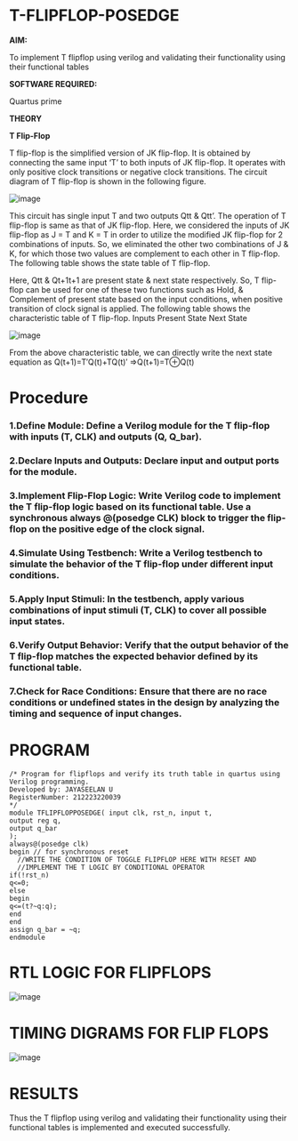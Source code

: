 # T-FLIPFLOP-POSEDGE

**AIM:**

To implement  T flipflop using verilog and validating their functionality using their functional tables

**SOFTWARE REQUIRED:**

Quartus prime

**THEORY**

**T Flip-Flop**

T flip-flop is the simplified version of JK flip-flop. It is obtained by connecting the same input ‘T’ to both inputs of JK flip-flop. It operates with only positive clock transitions or negative clock transitions. The circuit diagram of T flip-flop is shown in the following figure.

![image](https://github.com/naavaneetha/T-FLIPFLOP-POSEDGE/assets/154305477/458a68fe-2d08-4a9d-ac4f-7ae0480ce0bd)

 
This circuit has single input T and two outputs Qtt & Qtt’. The operation of T flip-flop is same as that of JK flip-flop. Here, we considered the inputs of JK flip-flop as J = T and K = T in order to utilize the modified JK flip-flop for 2 combinations of inputs. So, we eliminated the other two combinations of J & K, for which those two values are complement to each other in T flip-flop. The following table shows the state table of T flip-flop.

Here, Qtt & Qt+1t+1 are present state & next state respectively. So, T flip-flop can be used for one of these two functions such as Hold, & Complement of present state based on the input conditions, when positive transition of clock signal is applied. The following table shows the characteristic table of T flip-flop. Inputs Present State Next State

![image](https://github.com/naavaneetha/T-FLIPFLOP-POSEDGE/assets/154305477/cdd7fb32-539f-4b66-bb8d-f305a153c886)

 
From the above characteristic table, we can directly write the next state equation as Q(t+1)=T′Q(t)+TQ(t)′ ⇒Q(t+1)=T⊕Q(t)

# Procedure
### 1.Define Module: Define a Verilog module for the T flip-flop with inputs (T, CLK) and outputs (Q, Q_bar).

### 2.Declare Inputs and Outputs: Declare input and output ports for the module.

### 3.Implement Flip-Flop Logic: Write Verilog code to implement the T flip-flop logic based on its functional table. Use a synchronous always @(posedge CLK) block to trigger the flip-flop on the positive edge of the clock signal.

### 4.Simulate Using Testbench: Write a Verilog testbench to simulate the behavior of the T flip-flop under different input conditions.

### 5.Apply Input Stimuli: In the testbench, apply various combinations of input stimuli (T, CLK) to cover all possible input states.

### 6.Verify Output Behavior: Verify that the output behavior of the T flip-flop matches the expected behavior defined by its functional table.

### 7.Check for Race Conditions: Ensure that there are no race conditions or undefined states in the design by analyzing the timing and sequence of input changes.


# PROGRAM
```
/* Program for flipflops and verify its truth table in quartus using Verilog programming.
Developed by: JAYASEELAN U
RegisterNumber: 212223220039
*/
module TFLIPFLOPPOSEDGE( input clk, rst_n, input t,
output reg q,
output q_bar
);
always@(posedge clk) 
begin // for synchronous reset
  //WRITE THE CONDITION OF TOGGLE FLIPFLOP HERE WITH RESET AND 
  //IMPLEMENT THE T LOGIC BY CONDITIONAL OPERATOR
if(!rst_n)
q<=0;
else 
begin
q<=(t?~q:q);
end
end
assign q_bar = ~q;
endmodule
```
# RTL LOGIC FOR FLIPFLOPS
![image](https://github.com/23004426/T-FLIPFLOP-POSEDGE/assets/144979327/7c638fb3-598e-46f7-86ec-d5f82cc3f003)

# TIMING DIGRAMS FOR FLIP FLOPS
![image](https://github.com/23004426/T-FLIPFLOP-POSEDGE/assets/144979327/3b4129b3-4284-471a-957a-2ec1d95c46f2)

# RESULTS
Thus the T flipflop using verilog and validating their functionality using their functional tables is implemented and executed successfully.
